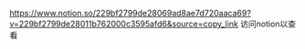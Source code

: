 https://www.notion.so/229bf2799de28069ad8ae7d720aaca69?v=229bf2799de28011b762000c3595afd6&source=copy_link
访问notion以查看

